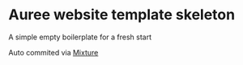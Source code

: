 # Auree website template skeleton

A simple empty boilerplate for a fresh start

Auto commited via [Mixture](http://mixture.io)